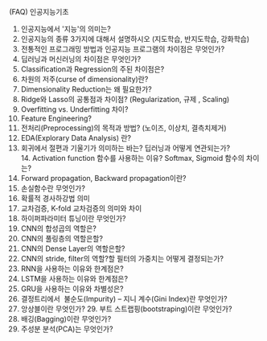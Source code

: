 (FAQ) 인공지능기초 

1. 인공지능에서 '지능'의 의미는?
2. 인공지능의 종류 3가지에 대해서 설명하시오 (지도학습, 반지도학습, 강화학습)
3. 전통적인 프로그래밍 방법과 인공지능 프로그램의 차이점은 무엇인가?
4. 딥러닝과 머신러닝의 차이점은 무엇인가?
5. Classification과 Regression의 주된 차이점은?
6. 차원의 저주(curse of dimensionality)란?
7. Dimensionality Reduction는 왜 필요한가?
8. Ridge와 Lasso의 공통점과 차이점? (Regularization, 규제 , Scaling)
9. Overfitting vs. Underfitting 차이?
10. Feature Engineering?
11. 전처리(Preprocessing)의 목적과 방법? (노이즈, 이상치, 결측치제거)
12. EDA(Explorary Data Analysis) 란?
13. 회귀에서 절편과 기울기가 의미하는 바는? 딥러닝과 어떻게 연관되는가?
14. Activation function 함수를 사용하는 이유? Softmax, Sigmoid 함수의 차이는? 
15. Forward propagation, Backward propagation이란?
16. 손실함수란 무엇인가?
17. 확률적 경사하강법 의미
18. 교차검증, K-fold 교차검증의 의미와 차이
19. 하이퍼파라미터 튜닝이란 무엇인가?
20. CNN의 합성곱의 역할은?
21. CNN의 풀링층의 역할은할?
22. CNN의 Dense Layer의 역할은할?
23. CNN의 stride, filter의 역할?할 필터의 가중치는 어떻게 결정되는가?
24. RNN을 사용하는 이유와 한계점은?
25. LSTM을 사용하는 이유와 한계점은?
26. GRU을 사용하는 이유와 차별성은?
27. 결정트리에서  불순도(Impurity) – 지니 계수(Gini Index)란 무엇인가?
28. 앙상블이란 무엇인가?
29. 부트 스트랩핑(bootstraping)이란 무엇인가?
30. 배깅(Bagging)이란 무엇인가?
31. 주성분 분석(PCA)는 무엇인가?
